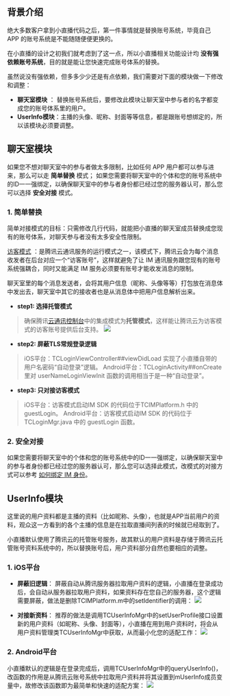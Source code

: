 ## 背景介绍
绝大多数客户拿到小直播代码之后，第一件事情就是替换账号系统，毕竟自己 APP 的账号系统是不能随随便便更换的。

在小直播的设计之初我们就考虑到了这一点，所以小直播相关功能设计均 **没有强依赖账号系统**，目的就是能让您快速完成账号体系的替换。

虽然说没有强依赖，但多多少少还是有点依赖，我们需要对下面的模块做一下修改和调整：
- **聊天室模块** ： 替换账号系统后，要修改此模块让聊天室中参与者的名字都变成您的账号体系里的用户。
- **UserInfo模块**：主播的头像、昵称、封面等等信息，都是跟账号想绑定的，所以该模块必须要调整。

## 聊天室模块
如果您不想对聊天室中的参与者做太多限制，比如任何 APP 用户都可以参与进来，那么可以走 **简单替换** 模式；
如果您需要将聊天室中的个体和您的账号系统中的ID一一强绑定，以确保聊天室中的参与者身份都已经过您的服务器认可，那么您可以选择 **安全对接** 模式。

### 1. 简单替换
简单对接模式的目标：只需修改几行代码，就能把小直播的聊天室成员替换成您现有的账号体系，对聊天参与者没有太多安全性限制。

[访客模式](https://cloud.tencent.com/document/product/454/7980#3.2-.E8.AE.BF.E5.AE.A2.EF.BC.88.E6.89.98.E7.AE.A1.EF.BC.89.E6.A8.A1.E5.BC.8F)  ：是腾讯云通讯服务的运行模式之一，该模式下，腾讯云会为每个消息收发者在后台对应一个“访客账号”，这样就避免了让 IM 通讯服务跟您现有的账号系统强耦合，同时又能满足 IM 服务必须要有账号才能收发消息的限制。

聊天室里的每个消息发送者，会将其用户信息（昵称、头像等等）打包放在消息体中发出去，聊天室中其它的接收者也是从消息体中把用户信息解析出来。

- **step1: 选择托管模式**
> 确保腾讯[云通讯控制台](https://console.cloud.tencent.com/avc)中的集成模式为**托管模式**，这样能让腾讯云为访客模式的访客账号提供后台支持。
> ![](https://mc.qcloudimg.com/static/img/d52ac3662d5310673a5d6c6a78f50da4/image.png)

- **step2: 屏蔽TLS常规登录逻辑**
> iOS平台：TCLoginViewController##viewDidLoad 实现了小直播自带的用户名密码“自动登录”逻辑。
> Android平台：TCLoginActivity##onCreate 里对 userNameLoginViewInit 函数的调用相当于是一种“自动登录”。

- **step3: 只对接访客模式**
> iOS平台：访客模式启动IM SDK 的代码位于TCIMPlatform.h 中的 guestLogin。
> Android平台：访客模式启动IM SDK 的代码位于TCLoginMgr.java 中的 guestLogin 函数。

### 2. 安全对接
如果您需要将聊天室中的个体和您的账号系统中的ID一一强绑定，以确保聊天室中的参与者身份都已经过您的服务器认可，那么您可以选择此模式，改模式的对接方式可以参考 [如何绑定 IM 身份](https://cloud.tencent.com/document/product/454/6562#.E7.BB.91.E5.AE.9Aim.E8.BA.AB.E4.BB.BD)。

## UserInfo模块
这里说的用户资料都是主播的资料（比如昵称、头像），也就是APP当前用户的资料，观众这一方看到的各个主播的信息是在拉取直播间列表的时候就已经取到了。

小直播默认使用了腾讯云的托管账号服务，故其默认的用户资料是存储于腾讯云托管账号资料系统中的，所以替换账号后，用户资料部分自然也要相应的调整。

### 1. iOS平台
- **屏蔽旧逻辑**：
屏蔽自动从腾讯服务器拉取用户资料的逻辑，小直播在登录成功后，会自动从服务器拉取用户资料，如果资料存在您自己的服务器，这个逻辑需要屏蔽，做法是删除TCIMPlatform.m中的setIdentifier的调用：
![](https://mc.qcloudimg.com/static/img/6942eb366e524855e8a2a898e6689cf5/image.jpg)
	 
- **对接新资料**：
推荐的做法是调用TCUserInfoMgr中的setUserProfile接口设置新的用户资料（如昵称、头像、封面等），小直播在用到用户资料时，将会从用户资料管理类TCUserInfoMgr中获取，从而最小化您的适配工作：
![](https://mc.qcloudimg.com/static/img/e78f80670d85478432e4fe5d932d2430/image.jpg)

### 2. Android平台
小直播默认的逻辑是在登录完成后，调用TCUserInfoMgr中的queryUserInfo()，改函数的作用是从腾讯云账号系统中拉取用户资料并将其设置到mUserInfo成员变量中，故修改该函数即为最简单和快速的适配方案：
![](https://mc.qcloudimg.com/static/img/3cc88fb62c6b7fac4215c034806f8d06/image.jpg)





